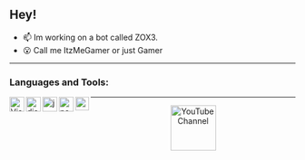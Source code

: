 ## Hey!

- 📫 Im working on a bot called ZOX3.
- 😮 Call me ItzMeGamer or just Gamer
<p><p>
  
 ---

### Languages and Tools:

<img align="left" alt="Visual Studio Code" width="26px" src="https://i.imgur.com/LwSdAlE.png" />
<img align="left" alt="discord.js" width="26px" src="https://i.imgur.com/SI1DZf3.png" />
<img align="left" alt="js" width="26px" src="https://i.imgur.com/3u1wzwE.png" />
<img align="left" alt="node.js" width="26px" src="https://i.imgur.com/tYLFZBh.png" />
<img align="left" alt="python" width="24px" src="https://upload.wikimedia.org/wikipedia/commons/thumb/c/c3/Python-logo-notext.svg/768px-Python-logo-notext.svg.png" />

---
<div align="center">
  <a href="https://www.youtube.com/channel/UCxzp93fELN9T8gzIxQiZJlw" target="_blank">
    <img src="https://user-images.githubusercontent.com/59381835/92191346-676c5480-ee18-11ea-8240-e416eb1a5b5d.png" alt="YouTube Channel" width="80"/>
  </a>
</div>
